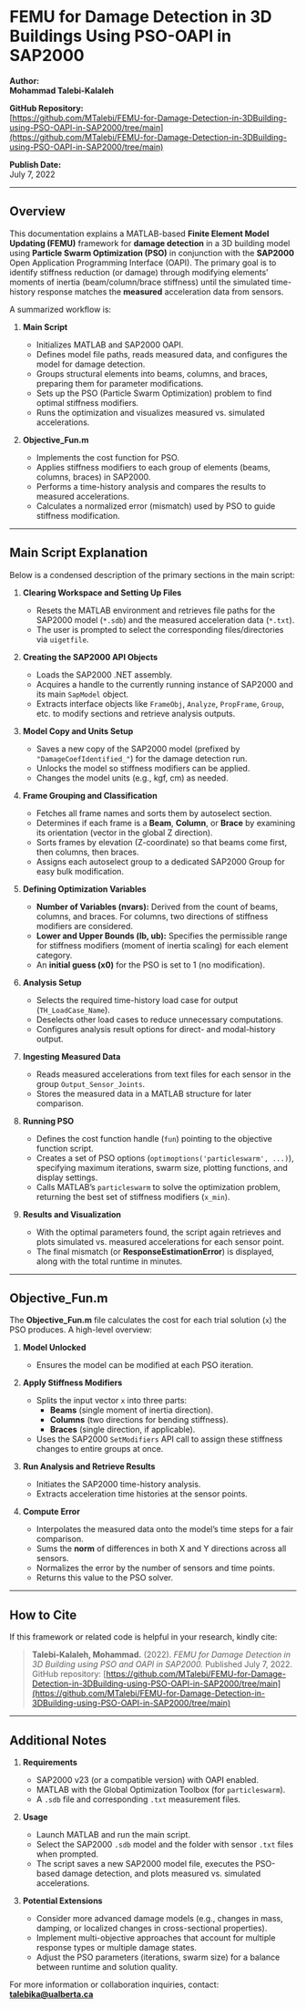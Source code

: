 # FEMU for Damage Detection in 3D Buildings Using PSO-OAPI in SAP2000

**Author:**  
**Mohammad Talebi-Kalaleh**

**GitHub Repository:**  
[https://github.com/MTalebi/FEMU-for-Damage-Detection-in-3DBuilding-using-PSO-OAPI-in-SAP2000/tree/main](https://github.com/MTalebi/FEMU-for-Damage-Detection-in-3DBuilding-using-PSO-OAPI-in-SAP2000/tree/main)

**Publish Date:**  
July 7, 2022

---

## Overview

This documentation explains a MATLAB-based **Finite Element Model Updating (FEMU)** framework for **damage detection** in a 3D building model using **Particle Swarm Optimization (PSO)** in conjunction with the **SAP2000** Open Application Programming Interface (OAPI). The primary goal is to identify stiffness reduction (or damage) through modifying elements’ moments of inertia (beam/column/brace stiffness) until the simulated time-history response matches the **measured** acceleration data from sensors.

A summarized workflow is:

1. **Main Script**  
   - Initializes MATLAB and SAP2000 OAPI.  
   - Defines model file paths, reads measured data, and configures the model for damage detection.  
   - Groups structural elements into beams, columns, and braces, preparing them for parameter modifications.  
   - Sets up the PSO (Particle Swarm Optimization) problem to find optimal stiffness modifiers.  
   - Runs the optimization and visualizes measured vs. simulated accelerations.

2. **Objective_Fun.m**  
   - Implements the cost function for PSO.  
   - Applies stiffness modifiers to each group of elements (beams, columns, braces) in SAP2000.  
   - Performs a time-history analysis and compares the results to measured accelerations.  
   - Calculates a normalized error (mismatch) used by PSO to guide stiffness modification.

---

## Main Script Explanation

Below is a condensed description of the primary sections in the main script:

1. **Clearing Workspace and Setting Up Files**  
   - Resets the MATLAB environment and retrieves file paths for the SAP2000 model (`*.sdb`) and the measured acceleration data (`*.txt`).  
   - The user is prompted to select the corresponding files/directories via `uigetfile`.

2. **Creating the SAP2000 API Objects**  
   - Loads the SAP2000 .NET assembly.  
   - Acquires a handle to the currently running instance of SAP2000 and its main `SapModel` object.  
   - Extracts interface objects like `FrameObj`, `Analyze`, `PropFrame`, `Group`, etc. to modify sections and retrieve analysis outputs.

3. **Model Copy and Units Setup**  
   - Saves a new copy of the SAP2000 model (prefixed by `"DamageCoefIdentified_"`) for the damage detection run.  
   - Unlocks the model so stiffness modifiers can be applied.  
   - Changes the model units (e.g., kgf, cm) as needed.

4. **Frame Grouping and Classification**  
   - Fetches all frame names and sorts them by autoselect section.  
   - Determines if each frame is a **Beam**, **Column**, or **Brace** by examining its orientation (vector in the global Z direction).  
   - Sorts frames by elevation (Z-coordinate) so that beams come first, then columns, then braces.  
   - Assigns each autoselect group to a dedicated SAP2000 Group for easy bulk modification.

5. **Defining Optimization Variables**  
   - **Number of Variables (nvars):** Derived from the count of beams, columns, and braces. For columns, two directions of stiffness modifiers are considered.  
   - **Lower and Upper Bounds (lb, ub):** Specifies the permissible range for stiffness modifiers (moment of inertia scaling) for each element category.  
   - An **initial guess (x0)** for the PSO is set to 1 (no modification).

6. **Analysis Setup**  
   - Selects the required time-history load case for output (`TH_LoadCase_Name`).  
   - Deselects other load cases to reduce unnecessary computations.  
   - Configures analysis result options for direct- and modal-history output.

7. **Ingesting Measured Data**  
   - Reads measured accelerations from text files for each sensor in the group `Output_Sensor_Joints`.  
   - Stores the measured data in a MATLAB structure for later comparison.

8. **Running PSO**  
   - Defines the cost function handle (`fun`) pointing to the objective function script.  
   - Creates a set of PSO options (`optimoptions('particleswarm', ...)`), specifying maximum iterations, swarm size, plotting functions, and display settings.  
   - Calls MATLAB’s `particleswarm` to solve the optimization problem, returning the best set of stiffness modifiers (`x_min`).  

9. **Results and Visualization**  
   - With the optimal parameters found, the script again retrieves and plots simulated vs. measured accelerations for each sensor point.  
   - The final mismatch (or **ResponseEstimationError**) is displayed, along with the total runtime in minutes.

---

## Objective_Fun.m

The **Objective_Fun.m** file calculates the cost for each trial solution (`x`) the PSO produces. A high-level overview:

1. **Model Unlocked**  
   - Ensures the model can be modified at each PSO iteration.

2. **Apply Stiffness Modifiers**  
   - Splits the input vector `x` into three parts:  
     - **Beams** (single moment of inertia direction).  
     - **Columns** (two directions for bending stiffness).  
     - **Braces** (single direction, if applicable).  
   - Uses the SAP2000 `SetModifiers` API call to assign these stiffness changes to entire groups at once.

3. **Run Analysis and Retrieve Results**  
   - Initiates the SAP2000 time-history analysis.  
   - Extracts acceleration time histories at the sensor points.

4. **Compute Error**  
   - Interpolates the measured data onto the model’s time steps for a fair comparison.  
   - Sums the **norm** of differences in both X and Y directions across all sensors.  
   - Normalizes the error by the number of sensors and time points.  
   - Returns this value to the PSO solver.

---

## How to Cite

If this framework or related code is helpful in your research, kindly cite:

> **Talebi-Kalaleh, Mohammad.** (2022). *FEMU for Damage Detection in 3D Building using PSO and OAPI in SAP2000.* Published July 7, 2022. GitHub repository: [https://github.com/MTalebi/FEMU-for-Damage-Detection-in-3DBuilding-using-PSO-OAPI-in-SAP2000/tree/main](https://github.com/MTalebi/FEMU-for-Damage-Detection-in-3DBuilding-using-PSO-OAPI-in-SAP2000/tree/main)

---

## Additional Notes

1. **Requirements**  
   - SAP2000 v23 (or a compatible version) with OAPI enabled.  
   - MATLAB with the Global Optimization Toolbox (for `particleswarm`).  
   - A `.sdb` file and corresponding `.txt` measurement files.

2. **Usage**  
   - Launch MATLAB and run the main script.  
   - Select the SAP2000 `.sdb` model and the folder with sensor `.txt` files when prompted.  
   - The script saves a new SAP2000 model file, executes the PSO-based damage detection, and plots measured vs. simulated accelerations.

3. **Potential Extensions**  
   - Consider more advanced damage models (e.g., changes in mass, damping, or localized changes in cross-sectional properties).  
   - Implement multi-objective approaches that account for multiple response types or multiple damage states.  
   - Adjust the PSO parameters (iterations, swarm size) for a balance between runtime and solution quality.

For more information or collaboration inquiries, contact:  
**talebika@ualberta.ca**
